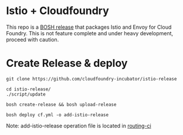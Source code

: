 # Istio + Cloudfoundry

This repo is a [BOSH release](https://github.com/cloudfoundry/bosh) that
packages Istio and Envoy for Cloud Foundry. This is not feature complete and
under heavy development, proceed with caution.

# Create Release & deploy

```
git clone https://github.com/cloudfoundry-incubator/istio-release

cd istio-release/
./script/update

bosh create-release && bosh upload-release

bosh deploy cf.yml -o add-istio-release
```
Note: add-istio-release operation file is located in [routing-ci](https://github.com/cloudfoundry/routing-ci/blob/master/operations/add-istio-release.yml)

